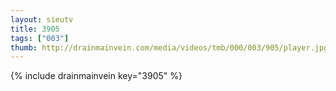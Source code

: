 ```yaml
--- 
layout: sieutv
title: 3905
tags: ["003"]
thumb: http://drainmainvein.com/media/videos/tmb/000/003/905/player.jpg
---
```

{% include drainmainvein key="3905" %} 
